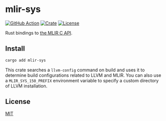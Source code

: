 # mlir-sys

[![GitHub Action](https://img.shields.io/github/workflow/status/femtomc/mlir-sys/test?style=flat-square)](https://github.com/femtomc/mlir-sys/actions)
[![Crate](https://img.shields.io/crates/v/mlir-sys.svg?style=flat-square)](https://crates.io/crates/mlir-sys)
[![License](https://img.shields.io/github/license/femtomc/mlir-sys.svg?style=flat-square)](LICENSE)

Rust bindings to [the MLIR C API](https://mlir.llvm.org/docs/CAPI/).

## Install

```sh
cargo add mlir-sys
```

This crate searches a `llvm-config` command on build and uses it to determine build configurations related to LLVM and MLIR. You can also use a `MLIR_SYS_150_PREFIX` environment variable to specify a custom directory of LLVM installation.

## License

[MIT](LICENSE)
